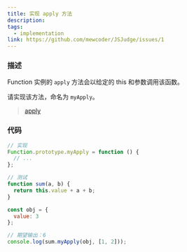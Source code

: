 ```yaml
---
title: 实现 apply 方法
description:
tags:
  - implementation
link: https://github.com/mewcoder/JSJudge/issues/1
---
```


### 描述

Function 实例的 `apply` 方法会以给定的 this 和参数调用该函数。

请实现该方法，命名为 `myApply`。

> <a href="https://developer.mozilla.org/zh-CN/docs/Web/JavaScript/Reference/Global_Objects/Function/apply" target="_blank" >apply</a>

### 代码

```js
// 实现
Function.prototype.myApply = function () {
  // ...
};

// 测试
function sum(a, b) {
  return this.value + a + b;
}

const obj = {
  value: 3
};

// 期望输出：6
console.log(sum.myApply(obj, [1, 2]));
```
